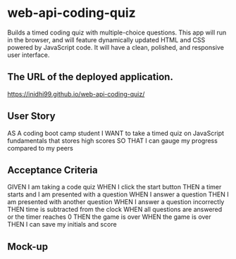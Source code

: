 # web-api-coding-quiz
Builds a timed coding quiz with multiple-choice questions. This app will run in the browser, and will feature dynamically updated HTML and CSS powered by JavaScript code. It will have a clean, polished, and responsive user interface.


## The URL of the deployed application.
https://inidhi99.github.io/web-api-coding-quiz/


## User Story
AS A coding boot camp student
I WANT to take a timed quiz on JavaScript fundamentals that stores high scores
SO THAT I can gauge my progress compared to my peers


## Acceptance Criteria
GIVEN I am taking a code quiz
WHEN I click the start button
THEN a timer starts and I am presented with a question
WHEN I answer a question
THEN I am presented with another question
WHEN I answer a question incorrectly
THEN time is subtracted from the clock
WHEN all questions are answered or the timer reaches 0
THEN the game is over
WHEN the game is over
THEN I can save my initials and score


## Mock-up 


